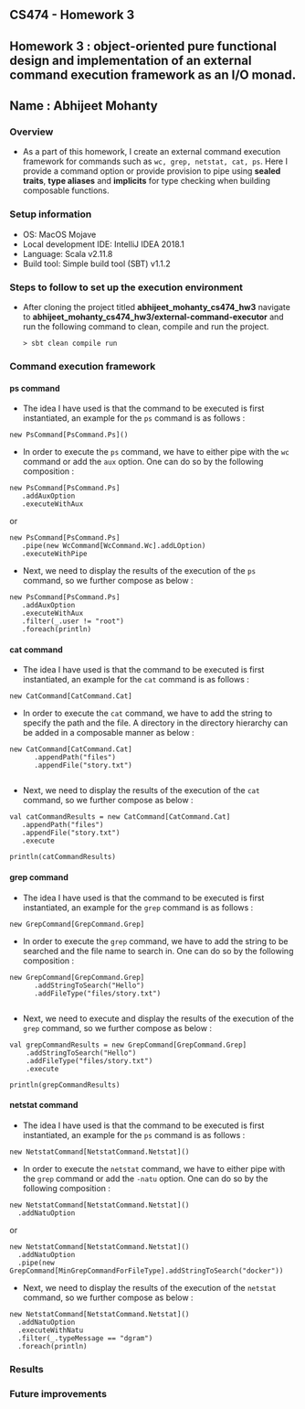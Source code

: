 CS474 - Homework 3
---
Homework 3 : object-oriented pure functional design and implementation of an external command execution framework as an I/O monad.
---
Name : Abhijeet Mohanty
---
### Overview

* As a part of this homework, I create an external command execution framework for commands such as `wc, grep, netstat, cat, ps`. Here I provide
a command option or provide provision to pipe using **sealed traits**, **type aliases** and **implicits** for type checking when
building composable functions.
 
### Setup information

* OS: MacOS Mojave
* Local development IDE: IntelliJ IDEA 2018.1
* Language: Scala v2.11.8
* Build tool: Simple build tool (SBT) v1.1.2 

### Steps to follow to set up the execution environment

* After cloning the project titled **abhijeet_mohanty_cs474_hw3** navigate to **abhijeet_mohanty_cs474_hw3/external-command-executor** and run the following command to clean, compile and run the project.
    
    `> sbt clean compile run`
    

### Command execution framework

#### ps command
* The idea I have used is that the command to be executed is first instantiated, an example for the `ps` command is as follows :

``
new PsCommand[PsCommand.Ps]()
``

* In order to execute the `ps` command, we have to either pipe with the `wc` command or add the `aux` option. One can do so by the following composition :

````
new PsCommand[PsCommand.Ps]
   .addAuxOption
   .executeWithAux
````

or

````
new PsCommand[PsCommand.Ps]
   .pipe(new WcCommand[WcCommand.Wc].addLOption)
   .executeWithPipe
````

* Next, we need to display the results of the execution of the `ps` command, so we further compose as below :

````
new PsCommand[PsCommand.Ps]
   .addAuxOption
   .executeWithAux
   .filter(_.user != "root")
   .foreach(println)
````

#### cat command
* The idea I have used is that the command to be executed is first instantiated, an example for the `cat` command is as follows :

``
new CatCommand[CatCommand.Cat]
``

* In order to execute the `cat` command, we have to add the string to specify the path and the file. A directory in the directory hierarchy can be added in a composable manner as below :

````
new CatCommand[CatCommand.Cat]
      .appendPath("files")
      .appendFile("story.txt")
      
````

* Next, we need to display the results of the execution of the `cat` command, so we further compose as below :

````
val catCommandResults = new CatCommand[CatCommand.Cat]
   .appendPath("files")
   .appendFile("story.txt")
   .execute
   
println(catCommandResults)    
````

#### grep command
* The idea I have used is that the command to be executed is first instantiated, an example for the `grep` command is as follows :

``
new GrepCommand[GrepCommand.Grep]
``

* In order to execute the `grep` command, we have to add the string to be searched and the file name to search in. One can do so by the following composition :

````
new GrepCommand[GrepCommand.Grep]
      .addStringToSearch("Hello")
      .addFileType("files/story.txt")
      
````


* Next, we need to execute and display the results of the execution of the `grep` command, so we further compose as below :

````
val grepCommandResults = new GrepCommand[GrepCommand.Grep]
    .addStringToSearch("Hello")
    .addFileType("files/story.txt")
    .execute
      
println(grepCommandResults)    
````

#### netstat command
* The idea I have used is that the command to be executed is first instantiated, an example for the `ps` command is as follows :

``
new NetstatCommand[NetstatCommand.Netstat]()
``

* In order to execute the `netstat` command, we have to either pipe with the `grep` command or add the `-natu` option. One can do so by the following composition :

````
new NetstatCommand[NetstatCommand.Netstat]()
  .addNatuOption
````

or

````
new NetstatCommand[NetstatCommand.Netstat]()
  .addNatuOption
  .pipe(new GrepCommand[MinGrepCommandForFileType].addStringToSearch("docker"))
````

* Next, we need to display the results of the execution of the `netstat` command, so we further compose as below :

````
new NetstatCommand[NetstatCommand.Netstat]()
  .addNatuOption
  .executeWithNatu
  .filter(_.typeMessage == "dgram")
  .foreach(println)
````


### Results

### Future improvements


